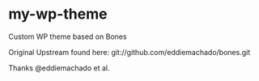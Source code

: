 my-wp-theme
===========

Custom WP theme based on Bones

Original Upstream found here:
git://github.com/eddiemachado/bones.git

Thanks @eddiemachado et al.